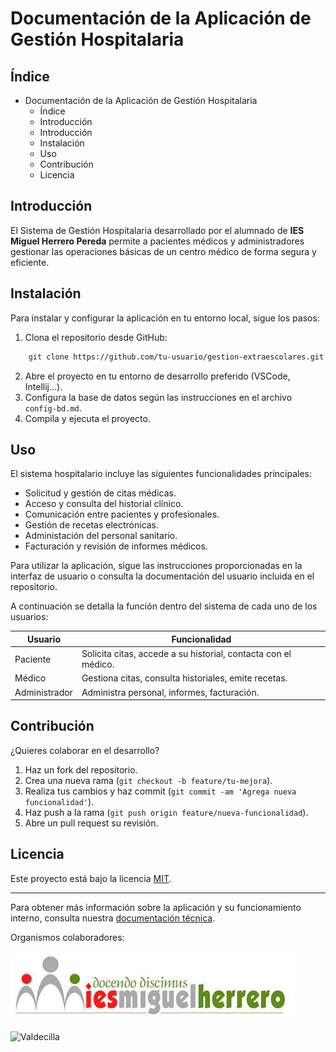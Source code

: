 # Documentación de la Aplicación de Gestión Hospitalaria

## Índice

- Documentación de la Aplicación de Gestión Hospitalaria
    - Índice
    - Introducción
    - Introducción
    - Instalación
    - Uso
    - Contribución
    - Licencia

## Introducción

El Sistema de Gestión Hospitalaria desarrollado por el alumnado de **IES Miguel Herrero Pereda** permite a pacientes médicos y administradores gestionar las operaciones básicas de un centro médico de forma segura y eficiente.

## Instalación

Para instalar y configurar la aplicación en tu entorno local, sigue los pasos:

1. Clona el repositorio desde GitHub:
```bash
    git clone https://github.com/tu-usuario/gestion-extraescolares.git
```
2. Abre el proyecto en tu entorno de desarrollo preferido (VSCode, Intellij...).
3. Configura la base de datos según las instrucciones en el archivo `config-bd.md`.
4. Compila y ejecuta el proyecto.

## Uso

El sistema hospitalario incluye las siguientes funcionalidades principales:

- Solicitud y gestión de citas médicas.
- Acceso y consulta del historial clínico.
- Comunicación entre pacientes y profesionales.
- Gestión de recetas electrónicas.
- Administación del personal sanitario.
- Facturación y revisión de informes médicos.

Para utilizar la aplicación, sigue las instrucciones proporcionadas en la interfaz de usuario o consulta la documentación del usuario incluida en el repositorio.

A continuación se detalla la función dentro del sistema de cada uno de los usuarios:

| Usuario | Funcionalidad |
| --- | --- |
| Paciente | Solicita citas, accede a su historial, contacta con el médico. |
| Médico | Gestiona citas, consulta historiales, emite recetas. |
| Administrador | Administra personal, informes, facturación. |

## Contribución

¿Quieres colaborar en el desarrollo?

1. Haz un fork del repositorio.
2. Crea una nueva rama (`git checkout -b feature/tu-mejora`).
3. Realiza tus cambios y haz commit (`git commit -am 'Agrega nueva funcionalidad'`).
4. Haz push a la rama (`git push origin feature/nueva-funcionalidad`).
5. Abre un pull request su revisión.

## Licencia

Este proyecto está bajo la licencia [MIT](https://opensource.org/license/MIT).

---

Para obtener más información sobre la aplicación y su funcionamiento interno, consulta nuestra [documentación técnica](Documentos\documentacion-tecnica.md).

Organismos colaboradores:

![IES Miguel Herrero](Examen/img/logoIESMHP.png)

![Valdecilla](https://www.eiivaldecilla.es/wp-content/uploads/5525-nuevo-logo-valdecilla.jpg)
